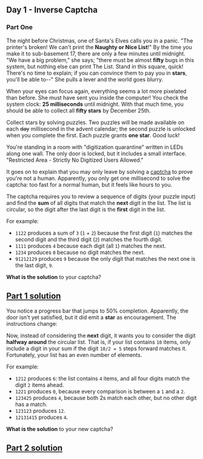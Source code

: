 ## Day 1 - Inverse Captcha
### Part One

The night before Christmas, one of Santa's Elves calls you in a panic.
"The printer's broken! We can't print the **Naughty or Nice List**!"
By the time you make it to sub-basement 17, there are only a few minutes
until midnight. "We have a big problem," she says; "there must be almost
**fifty** bugs in this system, but nothing else can print The List.
Stand in this square, quick! There's no time to explain; if you can
convince them to pay you in **stars**, you'll be able to--" She pulls
a lever and the world goes blurry.

When your eyes can focus again, everything seems a lot more pixelated
than before. She must have sent you inside the computer! You check the
system clock: **25 milliseconds** until midnight. With that much time,
you should be able to collect all **fifty stars** by December 25th.


Collect stars by solving puzzles. Two puzzles will be made available on
each ~~day~~ millisecond in the advent calendar; the second puzzle is
unlocked when you complete the first. Each puzzle grants **one star**.
Good luck!

You're standing in a room with "digitization quarantine" written in LEDs
along one wall. The only door is locked, but it includes a small
interface. "Restricted Area - Strictly No Digitized Users Allowed."

It goes on to explain that you may only leave by solving a [captcha][1]
to prove you're not a human. Apparently, you only get one millisecond
to solve the captcha: too fast for a normal human, but it feels like
hours to you.

The captcha requires you to review a sequence of digits (your puzzle
input) and find the **sum** of all digits that match the **next** digit
in the list. The list is circular, so the digit after the last digit is
the **first** digit in the list.

For example:

 * `1122` produces a sum of `3` (`1` + `2`) because the first digit
   (`1`) matches the second digit and the third digit (`2`) matches the
   fourth digit.
 * `1111` produces `4` because each digit (all `1`) matches the next.
 * `1234` produces `0` because no digit matches the next.
 * `91212129` produces `9` because the only digit that matches the next
   one is the last digit, `9`.

**What is the solution** to your captcha?


[Part 1 solution][2]
--------------------

You notice a progress bar that jumps to 50% completion. Apparently,
the door isn't yet satisfied, but it did emit a **star** as
encouragement. The instructions change:

Now, instead of considering the **next** digit, it wants you to consider
the digit **halfway around** the circular list. That is, if your list
contains `10` items, only include a digit in your sum if the digit
`10/2 = 5` steps forward matches it. Fortunately, your list has an even
number of elements.

For example:

 * `1212` produces `6`: the list contains `4` items, and all four digits
   match the digit `2` items ahead.
 * `1221` produces `0`, because every comparison is between a `1`
   and a `2`.
 * `123425` produces `4`, because both 2s match each other, but no other
   digit has a match.
 * `123123` produces `12`.
 * `12131415` produces `4`.

**What is the solution** to your new captcha?

[Part 2 solution][3]
--------------------


[1]: https://en.wikipedia.org/wiki/CAPTCHA
[2]: part_1.py
[3]: part_2.py
